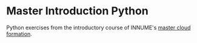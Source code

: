 # Master Introduction Python
Python exercises from the introductory course of INNUME's [master cloud formation](https://l.immune.institute/master-cloud-computing-online-latam?utm_term=formacion%20cloud%20computing&utm_campaign=2304VCCO_GO_BUS_COL_M&utm_source=adwords&utm_medium=ppc&hsa_acc=8660896980&hsa_cam=19628951160&hsa_grp=146236948232&hsa_ad=646594513321&hsa_src=g&hsa_tgt=kwd-353672530949&hsa_kw=formacion%20cloud%20computing&hsa_mt=b&hsa_net=adwords&hsa_ver=3).
